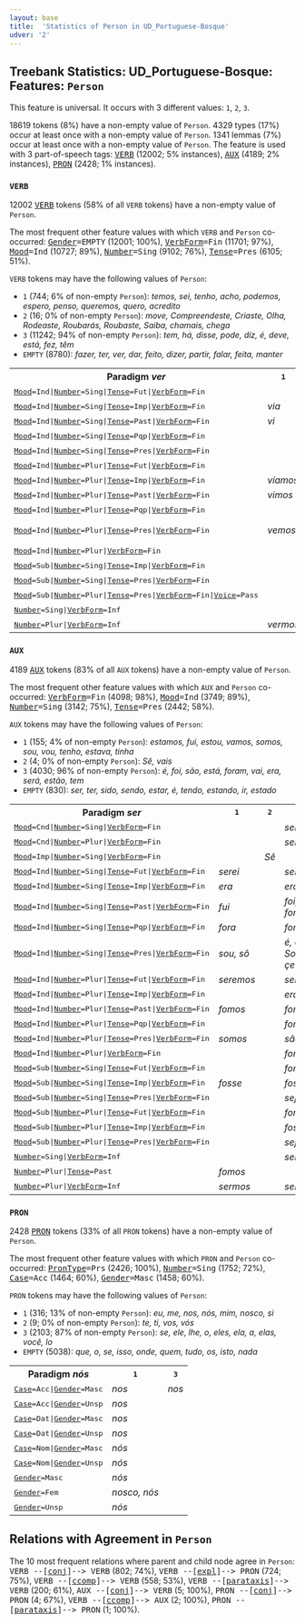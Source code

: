 ```yaml
---
layout: base
title:  'Statistics of Person in UD_Portuguese-Bosque'
udver: '2'
---
```


## Treebank Statistics: UD_Portuguese-Bosque: Features: `Person`

This feature is universal.
It occurs with 3 different values: `1`, `2`, `3`.

18619 tokens (8%) have a non-empty value of `Person`.
4329 types (17%) occur at least once with a non-empty value of `Person`.
1341 lemmas (7%) occur at least once with a non-empty value of `Person`.
The feature is used with 3 part-of-speech tags: <tt><a href="pt_bosque-pos-VERB.html">VERB</a></tt> (12002; 5% instances), <tt><a href="pt_bosque-pos-AUX.html">AUX</a></tt> (4189; 2% instances), <tt><a href="pt_bosque-pos-PRON.html">PRON</a></tt> (2428; 1% instances).

### `VERB`

12002 <tt><a href="pt_bosque-pos-VERB.html">VERB</a></tt> tokens (58% of all `VERB` tokens) have a non-empty value of `Person`.

The most frequent other feature values with which `VERB` and `Person` co-occurred: <tt><a href="pt_bosque-feat-Gender.html">Gender</a></tt><tt>=EMPTY</tt> (12001; 100%), <tt><a href="pt_bosque-feat-VerbForm.html">VerbForm</a></tt><tt>=Fin</tt> (11701; 97%), <tt><a href="pt_bosque-feat-Mood.html">Mood</a></tt><tt>=Ind</tt> (10727; 89%), <tt><a href="pt_bosque-feat-Number.html">Number</a></tt><tt>=Sing</tt> (9102; 76%), <tt><a href="pt_bosque-feat-Tense.html">Tense</a></tt><tt>=Pres</tt> (6105; 51%).

`VERB` tokens may have the following values of `Person`:

* `1` (744; 6% of non-empty `Person`): <em>temos, sei, tenho, acho, podemos, espero, penso, queremos, quero, acredito</em>
* `2` (16; 0% of non-empty `Person`): <em>move, Compreendeste, Criaste, Olha, Rodeaste, Roubarás, Roubaste, Saiba, chamais, chega</em>
* `3` (11242; 94% of non-empty `Person`): <em>tem, há, disse, pode, diz, é, deve, está, fez, têm</em>
* `EMPTY` (8780): <em>fazer, ter, ver, dar, feito, dizer, partir, falar, feita, manter</em>

<table>
  <tr><th>Paradigm <i>ver</i></th><th><tt>1</tt></th><th><tt>2</tt></th><th><tt>3</tt></th></tr>
  <tr><td><tt><tt><a href="pt_bosque-feat-Mood.html">Mood</a></tt><tt>=Ind</tt>|<tt><a href="pt_bosque-feat-Number.html">Number</a></tt><tt>=Sing</tt>|<tt><a href="pt_bosque-feat-Tense.html">Tense</a></tt><tt>=Fut</tt>|<tt><a href="pt_bosque-feat-VerbForm.html">VerbForm</a></tt><tt>=Fin</tt></tt></td><td></td><td></td><td><em>verá</em></td></tr>
  <tr><td><tt><tt><a href="pt_bosque-feat-Mood.html">Mood</a></tt><tt>=Ind</tt>|<tt><a href="pt_bosque-feat-Number.html">Number</a></tt><tt>=Sing</tt>|<tt><a href="pt_bosque-feat-Tense.html">Tense</a></tt><tt>=Imp</tt>|<tt><a href="pt_bosque-feat-VerbForm.html">VerbForm</a></tt><tt>=Fin</tt></tt></td><td><em>via</em></td><td></td><td><em>via</em></td></tr>
  <tr><td><tt><tt><a href="pt_bosque-feat-Mood.html">Mood</a></tt><tt>=Ind</tt>|<tt><a href="pt_bosque-feat-Number.html">Number</a></tt><tt>=Sing</tt>|<tt><a href="pt_bosque-feat-Tense.html">Tense</a></tt><tt>=Past</tt>|<tt><a href="pt_bosque-feat-VerbForm.html">VerbForm</a></tt><tt>=Fin</tt></tt></td><td><em>vi</em></td><td></td><td><em>viu</em></td></tr>
  <tr><td><tt><tt><a href="pt_bosque-feat-Mood.html">Mood</a></tt><tt>=Ind</tt>|<tt><a href="pt_bosque-feat-Number.html">Number</a></tt><tt>=Sing</tt>|<tt><a href="pt_bosque-feat-Tense.html">Tense</a></tt><tt>=Pqp</tt>|<tt><a href="pt_bosque-feat-VerbForm.html">VerbForm</a></tt><tt>=Fin</tt></tt></td><td></td><td></td><td><em>vira</em></td></tr>
  <tr><td><tt><tt><a href="pt_bosque-feat-Mood.html">Mood</a></tt><tt>=Ind</tt>|<tt><a href="pt_bosque-feat-Number.html">Number</a></tt><tt>=Sing</tt>|<tt><a href="pt_bosque-feat-Tense.html">Tense</a></tt><tt>=Pres</tt>|<tt><a href="pt_bosque-feat-VerbForm.html">VerbForm</a></tt><tt>=Fin</tt></tt></td><td></td><td></td><td><em>vê</em></td></tr>
  <tr><td><tt><tt><a href="pt_bosque-feat-Mood.html">Mood</a></tt><tt>=Ind</tt>|<tt><a href="pt_bosque-feat-Number.html">Number</a></tt><tt>=Plur</tt>|<tt><a href="pt_bosque-feat-Tense.html">Tense</a></tt><tt>=Fut</tt>|<tt><a href="pt_bosque-feat-VerbForm.html">VerbForm</a></tt><tt>=Fin</tt></tt></td><td></td><td></td><td><em>verão</em></td></tr>
  <tr><td><tt><tt><a href="pt_bosque-feat-Mood.html">Mood</a></tt><tt>=Ind</tt>|<tt><a href="pt_bosque-feat-Number.html">Number</a></tt><tt>=Plur</tt>|<tt><a href="pt_bosque-feat-Tense.html">Tense</a></tt><tt>=Imp</tt>|<tt><a href="pt_bosque-feat-VerbForm.html">VerbForm</a></tt><tt>=Fin</tt></tt></td><td><em>víamos</em></td><td></td><td><em>viam</em></td></tr>
  <tr><td><tt><tt><a href="pt_bosque-feat-Mood.html">Mood</a></tt><tt>=Ind</tt>|<tt><a href="pt_bosque-feat-Number.html">Number</a></tt><tt>=Plur</tt>|<tt><a href="pt_bosque-feat-Tense.html">Tense</a></tt><tt>=Past</tt>|<tt><a href="pt_bosque-feat-VerbForm.html">VerbForm</a></tt><tt>=Fin</tt></tt></td><td><em>vimos</em></td><td></td><td><em>viram</em></td></tr>
  <tr><td><tt><tt><a href="pt_bosque-feat-Mood.html">Mood</a></tt><tt>=Ind</tt>|<tt><a href="pt_bosque-feat-Number.html">Number</a></tt><tt>=Plur</tt>|<tt><a href="pt_bosque-feat-Tense.html">Tense</a></tt><tt>=Pqp</tt>|<tt><a href="pt_bosque-feat-VerbForm.html">VerbForm</a></tt><tt>=Fin</tt></tt></td><td></td><td></td><td><em>viram</em></td></tr>
  <tr><td><tt><tt><a href="pt_bosque-feat-Mood.html">Mood</a></tt><tt>=Ind</tt>|<tt><a href="pt_bosque-feat-Number.html">Number</a></tt><tt>=Plur</tt>|<tt><a href="pt_bosque-feat-Tense.html">Tense</a></tt><tt>=Pres</tt>|<tt><a href="pt_bosque-feat-VerbForm.html">VerbForm</a></tt><tt>=Fin</tt></tt></td><td><em>vemos</em></td><td></td><td><em>vêem, viram</em></td></tr>
  <tr><td><tt><tt><a href="pt_bosque-feat-Mood.html">Mood</a></tt><tt>=Ind</tt>|<tt><a href="pt_bosque-feat-Number.html">Number</a></tt><tt>=Plur</tt>|<tt><a href="pt_bosque-feat-VerbForm.html">VerbForm</a></tt><tt>=Fin</tt></tt></td><td></td><td></td><td><em>viram</em></td></tr>
  <tr><td><tt><tt><a href="pt_bosque-feat-Mood.html">Mood</a></tt><tt>=Sub</tt>|<tt><a href="pt_bosque-feat-Number.html">Number</a></tt><tt>=Sing</tt>|<tt><a href="pt_bosque-feat-Tense.html">Tense</a></tt><tt>=Imp</tt>|<tt><a href="pt_bosque-feat-VerbForm.html">VerbForm</a></tt><tt>=Fin</tt></tt></td><td></td><td></td><td><em>visse</em></td></tr>
  <tr><td><tt><tt><a href="pt_bosque-feat-Mood.html">Mood</a></tt><tt>=Sub</tt>|<tt><a href="pt_bosque-feat-Number.html">Number</a></tt><tt>=Sing</tt>|<tt><a href="pt_bosque-feat-Tense.html">Tense</a></tt><tt>=Pres</tt>|<tt><a href="pt_bosque-feat-VerbForm.html">VerbForm</a></tt><tt>=Fin</tt></tt></td><td></td><td><em>veja</em></td><td><em>veja</em></td></tr>
  <tr><td><tt><tt><a href="pt_bosque-feat-Mood.html">Mood</a></tt><tt>=Sub</tt>|<tt><a href="pt_bosque-feat-Number.html">Number</a></tt><tt>=Plur</tt>|<tt><a href="pt_bosque-feat-Tense.html">Tense</a></tt><tt>=Pres</tt>|<tt><a href="pt_bosque-feat-VerbForm.html">VerbForm</a></tt><tt>=Fin</tt>|<tt><a href="pt_bosque-feat-Voice.html">Voice</a></tt><tt>=Pass</tt></tt></td><td></td><td></td><td><em>Vejam</em></td></tr>
  <tr><td><tt><tt><a href="pt_bosque-feat-Number.html">Number</a></tt><tt>=Sing</tt>|<tt><a href="pt_bosque-feat-VerbForm.html">VerbForm</a></tt><tt>=Inf</tt></tt></td><td></td><td></td><td><em>ver</em></td></tr>
  <tr><td><tt><tt><a href="pt_bosque-feat-Number.html">Number</a></tt><tt>=Plur</tt>|<tt><a href="pt_bosque-feat-VerbForm.html">VerbForm</a></tt><tt>=Inf</tt></tt></td><td><em>vermos</em></td><td></td><td><em>verem</em></td></tr>
</table>

### `AUX`

4189 <tt><a href="pt_bosque-pos-AUX.html">AUX</a></tt> tokens (83% of all `AUX` tokens) have a non-empty value of `Person`.

The most frequent other feature values with which `AUX` and `Person` co-occurred: <tt><a href="pt_bosque-feat-VerbForm.html">VerbForm</a></tt><tt>=Fin</tt> (4098; 98%), <tt><a href="pt_bosque-feat-Mood.html">Mood</a></tt><tt>=Ind</tt> (3749; 89%), <tt><a href="pt_bosque-feat-Number.html">Number</a></tt><tt>=Sing</tt> (3142; 75%), <tt><a href="pt_bosque-feat-Tense.html">Tense</a></tt><tt>=Pres</tt> (2442; 58%).

`AUX` tokens may have the following values of `Person`:

* `1` (155; 4% of non-empty `Person`): <em>estamos, fui, estou, vamos, somos, sou, vou, tenho, estava, tinha</em>
* `2` (4; 0% of non-empty `Person`): <em>Sê, vais</em>
* `3` (4030; 96% of non-empty `Person`): <em>é, foi, são, está, foram, vai, era, será, estão, tem</em>
* `EMPTY` (830): <em>ser, ter, sido, sendo, estar, é, tendo, estando, ir, estado</em>

<table>
  <tr><th>Paradigm <i>ser</i></th><th><tt>1</tt></th><th><tt>2</tt></th><th><tt>3</tt></th></tr>
  <tr><td><tt><tt><a href="pt_bosque-feat-Mood.html">Mood</a></tt><tt>=Cnd</tt>|<tt><a href="pt_bosque-feat-Number.html">Number</a></tt><tt>=Sing</tt>|<tt><a href="pt_bosque-feat-VerbForm.html">VerbForm</a></tt><tt>=Fin</tt></tt></td><td></td><td></td><td><em>seria</em></td></tr>
  <tr><td><tt><tt><a href="pt_bosque-feat-Mood.html">Mood</a></tt><tt>=Cnd</tt>|<tt><a href="pt_bosque-feat-Number.html">Number</a></tt><tt>=Plur</tt>|<tt><a href="pt_bosque-feat-VerbForm.html">VerbForm</a></tt><tt>=Fin</tt></tt></td><td></td><td></td><td><em>seriam</em></td></tr>
  <tr><td><tt><tt><a href="pt_bosque-feat-Mood.html">Mood</a></tt><tt>=Imp</tt>|<tt><a href="pt_bosque-feat-Number.html">Number</a></tt><tt>=Sing</tt>|<tt><a href="pt_bosque-feat-VerbForm.html">VerbForm</a></tt><tt>=Fin</tt></tt></td><td></td><td><em>Sê</em></td><td></td></tr>
  <tr><td><tt><tt><a href="pt_bosque-feat-Mood.html">Mood</a></tt><tt>=Ind</tt>|<tt><a href="pt_bosque-feat-Number.html">Number</a></tt><tt>=Sing</tt>|<tt><a href="pt_bosque-feat-Tense.html">Tense</a></tt><tt>=Fut</tt>|<tt><a href="pt_bosque-feat-VerbForm.html">VerbForm</a></tt><tt>=Fin</tt></tt></td><td><em>serei</em></td><td></td><td><em>será</em></td></tr>
  <tr><td><tt><tt><a href="pt_bosque-feat-Mood.html">Mood</a></tt><tt>=Ind</tt>|<tt><a href="pt_bosque-feat-Number.html">Number</a></tt><tt>=Sing</tt>|<tt><a href="pt_bosque-feat-Tense.html">Tense</a></tt><tt>=Imp</tt>|<tt><a href="pt_bosque-feat-VerbForm.html">VerbForm</a></tt><tt>=Fin</tt></tt></td><td><em>era</em></td><td></td><td><em>era</em></td></tr>
  <tr><td><tt><tt><a href="pt_bosque-feat-Mood.html">Mood</a></tt><tt>=Ind</tt>|<tt><a href="pt_bosque-feat-Number.html">Number</a></tt><tt>=Sing</tt>|<tt><a href="pt_bosque-feat-Tense.html">Tense</a></tt><tt>=Past</tt>|<tt><a href="pt_bosque-feat-VerbForm.html">VerbForm</a></tt><tt>=Fin</tt></tt></td><td><em>fui</em></td><td></td><td><em>foi, foram</em></td></tr>
  <tr><td><tt><tt><a href="pt_bosque-feat-Mood.html">Mood</a></tt><tt>=Ind</tt>|<tt><a href="pt_bosque-feat-Number.html">Number</a></tt><tt>=Sing</tt>|<tt><a href="pt_bosque-feat-Tense.html">Tense</a></tt><tt>=Pqp</tt>|<tt><a href="pt_bosque-feat-VerbForm.html">VerbForm</a></tt><tt>=Fin</tt></tt></td><td><em>fora</em></td><td></td><td><em>fora</em></td></tr>
  <tr><td><tt><tt><a href="pt_bosque-feat-Mood.html">Mood</a></tt><tt>=Ind</tt>|<tt><a href="pt_bosque-feat-Number.html">Number</a></tt><tt>=Sing</tt>|<tt><a href="pt_bosque-feat-Tense.html">Tense</a></tt><tt>=Pres</tt>|<tt><a href="pt_bosque-feat-VerbForm.html">VerbForm</a></tt><tt>=Fin</tt></tt></td><td><em>sou, sô</em></td><td></td><td><em>é, eis, Sou, çe</em></td></tr>
  <tr><td><tt><tt><a href="pt_bosque-feat-Mood.html">Mood</a></tt><tt>=Ind</tt>|<tt><a href="pt_bosque-feat-Number.html">Number</a></tt><tt>=Plur</tt>|<tt><a href="pt_bosque-feat-Tense.html">Tense</a></tt><tt>=Fut</tt>|<tt><a href="pt_bosque-feat-VerbForm.html">VerbForm</a></tt><tt>=Fin</tt></tt></td><td><em>seremos</em></td><td></td><td><em>serão</em></td></tr>
  <tr><td><tt><tt><a href="pt_bosque-feat-Mood.html">Mood</a></tt><tt>=Ind</tt>|<tt><a href="pt_bosque-feat-Number.html">Number</a></tt><tt>=Plur</tt>|<tt><a href="pt_bosque-feat-Tense.html">Tense</a></tt><tt>=Imp</tt>|<tt><a href="pt_bosque-feat-VerbForm.html">VerbForm</a></tt><tt>=Fin</tt></tt></td><td></td><td></td><td><em>eram</em></td></tr>
  <tr><td><tt><tt><a href="pt_bosque-feat-Mood.html">Mood</a></tt><tt>=Ind</tt>|<tt><a href="pt_bosque-feat-Number.html">Number</a></tt><tt>=Plur</tt>|<tt><a href="pt_bosque-feat-Tense.html">Tense</a></tt><tt>=Past</tt>|<tt><a href="pt_bosque-feat-VerbForm.html">VerbForm</a></tt><tt>=Fin</tt></tt></td><td><em>fomos</em></td><td></td><td><em>foram</em></td></tr>
  <tr><td><tt><tt><a href="pt_bosque-feat-Mood.html">Mood</a></tt><tt>=Ind</tt>|<tt><a href="pt_bosque-feat-Number.html">Number</a></tt><tt>=Plur</tt>|<tt><a href="pt_bosque-feat-Tense.html">Tense</a></tt><tt>=Pqp</tt>|<tt><a href="pt_bosque-feat-VerbForm.html">VerbForm</a></tt><tt>=Fin</tt></tt></td><td></td><td></td><td><em>foram</em></td></tr>
  <tr><td><tt><tt><a href="pt_bosque-feat-Mood.html">Mood</a></tt><tt>=Ind</tt>|<tt><a href="pt_bosque-feat-Number.html">Number</a></tt><tt>=Plur</tt>|<tt><a href="pt_bosque-feat-Tense.html">Tense</a></tt><tt>=Pres</tt>|<tt><a href="pt_bosque-feat-VerbForm.html">VerbForm</a></tt><tt>=Fin</tt></tt></td><td><em>somos</em></td><td></td><td><em>são</em></td></tr>
  <tr><td><tt><tt><a href="pt_bosque-feat-Mood.html">Mood</a></tt><tt>=Ind</tt>|<tt><a href="pt_bosque-feat-Number.html">Number</a></tt><tt>=Plur</tt>|<tt><a href="pt_bosque-feat-VerbForm.html">VerbForm</a></tt><tt>=Fin</tt></tt></td><td></td><td></td><td><em>foram</em></td></tr>
  <tr><td><tt><tt><a href="pt_bosque-feat-Mood.html">Mood</a></tt><tt>=Sub</tt>|<tt><a href="pt_bosque-feat-Number.html">Number</a></tt><tt>=Sing</tt>|<tt><a href="pt_bosque-feat-Tense.html">Tense</a></tt><tt>=Fut</tt>|<tt><a href="pt_bosque-feat-VerbForm.html">VerbForm</a></tt><tt>=Fin</tt></tt></td><td></td><td></td><td><em>for, fôr</em></td></tr>
  <tr><td><tt><tt><a href="pt_bosque-feat-Mood.html">Mood</a></tt><tt>=Sub</tt>|<tt><a href="pt_bosque-feat-Number.html">Number</a></tt><tt>=Sing</tt>|<tt><a href="pt_bosque-feat-Tense.html">Tense</a></tt><tt>=Imp</tt>|<tt><a href="pt_bosque-feat-VerbForm.html">VerbForm</a></tt><tt>=Fin</tt></tt></td><td><em>fosse</em></td><td></td><td><em>fosse</em></td></tr>
  <tr><td><tt><tt><a href="pt_bosque-feat-Mood.html">Mood</a></tt><tt>=Sub</tt>|<tt><a href="pt_bosque-feat-Number.html">Number</a></tt><tt>=Sing</tt>|<tt><a href="pt_bosque-feat-Tense.html">Tense</a></tt><tt>=Pres</tt>|<tt><a href="pt_bosque-feat-VerbForm.html">VerbForm</a></tt><tt>=Fin</tt></tt></td><td></td><td></td><td><em>seja</em></td></tr>
  <tr><td><tt><tt><a href="pt_bosque-feat-Mood.html">Mood</a></tt><tt>=Sub</tt>|<tt><a href="pt_bosque-feat-Number.html">Number</a></tt><tt>=Plur</tt>|<tt><a href="pt_bosque-feat-Tense.html">Tense</a></tt><tt>=Fut</tt>|<tt><a href="pt_bosque-feat-VerbForm.html">VerbForm</a></tt><tt>=Fin</tt></tt></td><td></td><td></td><td><em>forem</em></td></tr>
  <tr><td><tt><tt><a href="pt_bosque-feat-Mood.html">Mood</a></tt><tt>=Sub</tt>|<tt><a href="pt_bosque-feat-Number.html">Number</a></tt><tt>=Plur</tt>|<tt><a href="pt_bosque-feat-Tense.html">Tense</a></tt><tt>=Imp</tt>|<tt><a href="pt_bosque-feat-VerbForm.html">VerbForm</a></tt><tt>=Fin</tt></tt></td><td></td><td></td><td><em>fossem</em></td></tr>
  <tr><td><tt><tt><a href="pt_bosque-feat-Mood.html">Mood</a></tt><tt>=Sub</tt>|<tt><a href="pt_bosque-feat-Number.html">Number</a></tt><tt>=Plur</tt>|<tt><a href="pt_bosque-feat-Tense.html">Tense</a></tt><tt>=Pres</tt>|<tt><a href="pt_bosque-feat-VerbForm.html">VerbForm</a></tt><tt>=Fin</tt></tt></td><td></td><td></td><td><em>sejam</em></td></tr>
  <tr><td><tt><tt><a href="pt_bosque-feat-Number.html">Number</a></tt><tt>=Sing</tt>|<tt><a href="pt_bosque-feat-VerbForm.html">VerbForm</a></tt><tt>=Inf</tt></tt></td><td></td><td></td><td><em>ser</em></td></tr>
  <tr><td><tt><tt><a href="pt_bosque-feat-Number.html">Number</a></tt><tt>=Plur</tt>|<tt><a href="pt_bosque-feat-Tense.html">Tense</a></tt><tt>=Past</tt></tt></td><td><em>fomos</em></td><td></td><td></td></tr>
  <tr><td><tt><tt><a href="pt_bosque-feat-Number.html">Number</a></tt><tt>=Plur</tt>|<tt><a href="pt_bosque-feat-VerbForm.html">VerbForm</a></tt><tt>=Inf</tt></tt></td><td><em>sermos</em></td><td></td><td><em>serem</em></td></tr>
</table>

### `PRON`

2428 <tt><a href="pt_bosque-pos-PRON.html">PRON</a></tt> tokens (33% of all `PRON` tokens) have a non-empty value of `Person`.

The most frequent other feature values with which `PRON` and `Person` co-occurred: <tt><a href="pt_bosque-feat-PronType.html">PronType</a></tt><tt>=Prs</tt> (2426; 100%), <tt><a href="pt_bosque-feat-Number.html">Number</a></tt><tt>=Sing</tt> (1752; 72%), <tt><a href="pt_bosque-feat-Case.html">Case</a></tt><tt>=Acc</tt> (1464; 60%), <tt><a href="pt_bosque-feat-Gender.html">Gender</a></tt><tt>=Masc</tt> (1458; 60%).

`PRON` tokens may have the following values of `Person`:

* `1` (316; 13% of non-empty `Person`): <em>eu, me, nos, nós, mim, nosco, si</em>
* `2` (9; 0% of non-empty `Person`): <em>te, ti, vos, vós</em>
* `3` (2103; 87% of non-empty `Person`): <em>se, ele, lhe, o, eles, ela, a, elas, você, lo</em>
* `EMPTY` (5038): <em>que, o, se, isso, onde, quem, tudo, os, isto, nada</em>

<table>
  <tr><th>Paradigm <i>nós</i></th><th><tt>1</tt></th><th><tt>3</tt></th></tr>
  <tr><td><tt><tt><a href="pt_bosque-feat-Case.html">Case</a></tt><tt>=Acc</tt>|<tt><a href="pt_bosque-feat-Gender.html">Gender</a></tt><tt>=Masc</tt></tt></td><td><em>nos</em></td><td><em>nos</em></td></tr>
  <tr><td><tt><tt><a href="pt_bosque-feat-Case.html">Case</a></tt><tt>=Acc</tt>|<tt><a href="pt_bosque-feat-Gender.html">Gender</a></tt><tt>=Unsp</tt></tt></td><td><em>nos</em></td><td></td></tr>
  <tr><td><tt><tt><a href="pt_bosque-feat-Case.html">Case</a></tt><tt>=Dat</tt>|<tt><a href="pt_bosque-feat-Gender.html">Gender</a></tt><tt>=Masc</tt></tt></td><td><em>nos</em></td><td></td></tr>
  <tr><td><tt><tt><a href="pt_bosque-feat-Case.html">Case</a></tt><tt>=Dat</tt>|<tt><a href="pt_bosque-feat-Gender.html">Gender</a></tt><tt>=Unsp</tt></tt></td><td><em>nos</em></td><td></td></tr>
  <tr><td><tt><tt><a href="pt_bosque-feat-Case.html">Case</a></tt><tt>=Nom</tt>|<tt><a href="pt_bosque-feat-Gender.html">Gender</a></tt><tt>=Masc</tt></tt></td><td><em>nós</em></td><td></td></tr>
  <tr><td><tt><tt><a href="pt_bosque-feat-Case.html">Case</a></tt><tt>=Nom</tt>|<tt><a href="pt_bosque-feat-Gender.html">Gender</a></tt><tt>=Unsp</tt></tt></td><td><em>nós</em></td><td></td></tr>
  <tr><td><tt><tt><a href="pt_bosque-feat-Gender.html">Gender</a></tt><tt>=Masc</tt></tt></td><td><em>nós</em></td><td></td></tr>
  <tr><td><tt><tt><a href="pt_bosque-feat-Gender.html">Gender</a></tt><tt>=Fem</tt></tt></td><td><em>nosco, nós</em></td><td></td></tr>
  <tr><td><tt><tt><a href="pt_bosque-feat-Gender.html">Gender</a></tt><tt>=Unsp</tt></tt></td><td><em>nós</em></td><td></td></tr>
</table>

## Relations with Agreement in `Person`

The 10 most frequent relations where parent and child node agree in `Person`:
<tt>VERB --[<tt><a href="pt_bosque-dep-conj.html">conj</a></tt>]--> VERB</tt> (802; 74%),
<tt>VERB --[<tt><a href="pt_bosque-dep-expl.html">expl</a></tt>]--> PRON</tt> (724; 75%),
<tt>VERB --[<tt><a href="pt_bosque-dep-ccomp.html">ccomp</a></tt>]--> VERB</tt> (558; 53%),
<tt>VERB --[<tt><a href="pt_bosque-dep-parataxis.html">parataxis</a></tt>]--> VERB</tt> (200; 61%),
<tt>AUX --[<tt><a href="pt_bosque-dep-conj.html">conj</a></tt>]--> VERB</tt> (5; 100%),
<tt>PRON --[<tt><a href="pt_bosque-dep-conj.html">conj</a></tt>]--> PRON</tt> (4; 67%),
<tt>VERB --[<tt><a href="pt_bosque-dep-ccomp.html">ccomp</a></tt>]--> AUX</tt> (2; 100%),
<tt>PRON --[<tt><a href="pt_bosque-dep-parataxis.html">parataxis</a></tt>]--> PRON</tt> (1; 100%).

